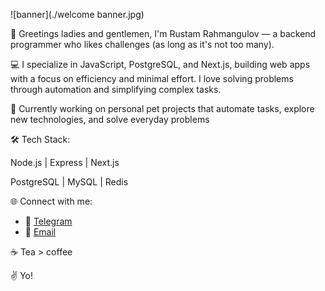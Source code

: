![banner](./welcome banner.jpg)

👋 Greetings ladies and gentlemen, I'm Rustam Rahmangulov — a backend programmer who likes challenges (as long as it's not too many).

💻 I specialize in JavaScript, PostgreSQL, and Next.js, building web apps with a focus on efficiency and minimal effort. I love solving problems through automation and simplifying complex tasks.

🚀 Currently working on personal pet projects that automate tasks, explore new technologies, and solve everyday problems

🛠️ Tech Stack:

Node.js | Express | Next.js

PostgreSQL | MySQL | Redis

🌐 Connect with me:
- 📧 [Telegram](https://t.me/Rustiktam)
- 📧 [Email](mailto:rramilperm@gmail.com)
  
☕ Tea > coffee 

✌️ Yo!
